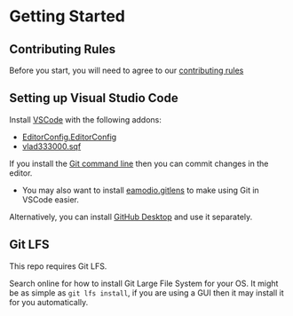 # Getting Started

## Contributing Rules
Before you start, you will need to agree to our [contributing rules](../../.github/CONTRIBUTING.md)

## Setting up Visual Studio Code
Install [VSCode](https://code.visualstudio.com/) with the following addons:
- [EditorConfig.EditorConfig](https://marketplace.visualstudio.com/items?itemName=EditorConfig.EditorConfig)
- [vlad333000.sqf](https://marketplace.visualstudio.com/items?itemName=vlad333000.sqf)

If you install the [Git command line](https://git-scm.com/downloads) then you can commit changes in the editor.
- You may also want to install [eamodio.gitlens](https://marketplace.visualstudio.com/items?itemName=eamodio.gitlens) to make using Git in VSCode easier.

Alternatively, you can install [GitHub Desktop](https://desktop.github.com/) and use it separately.

## Git LFS
This repo requires Git LFS.

Search online for how to install Git Large File System for your OS. It might be as simple as `git lfs install`, if you are using a GUI then it may install it for you automatically.
